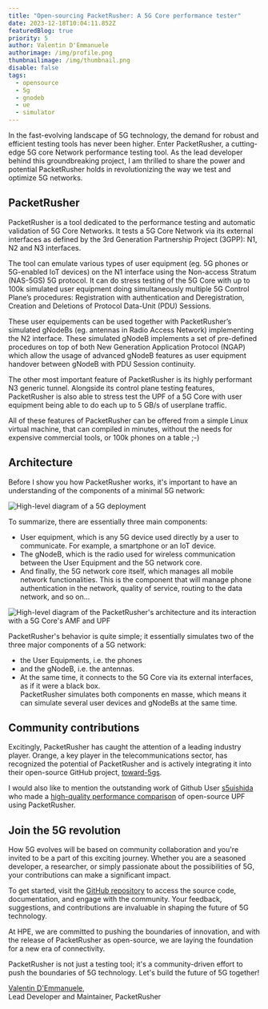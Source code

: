 ```yaml
---
title: "Open-sourcing PacketRusher: A 5G Core performance tester"
date: 2023-12-18T10:04:11.852Z
featuredBlog: true
priority: 5
author: Valentin D'Emmanuele
authorimage: /img/profile.png
thumbnailimage: /img/thumbnail.png
disable: false
tags:
  - opensource
  - 5g
  - gnodeb
  - ue
  - simulator
---
```

In the fast-evolving landscape of 5G technology, the demand for robust and efficient testing tools has never been higher. Enter PacketRusher, a cutting-edge 5G core Network performance testing tool. As the lead developer behind this groundbreaking project, I am thrilled to share the power and potential PacketRusher holds in revolutionizing the way we test and optimize 5G networks.

## PacketRusher

PacketRusher is a tool dedicated to the performance testing and automatic validation of 5G Core Networks. It tests a 5G Core Network via its external interfaces as defined by the 3rd Generation Partnership Project (3GPP): N1, N2 and N3 interfaces.


The tool can emulate various types of user equipment (eg. 5G phones or 5G-enabled IoT devices) on the N1 interface using the Non-access Stratum (NAS-5GS) 5G protocol. It can do stress testing of the 5G Core with up to 100k simulated user equipment doing simultaneously multiple 5G Control Plane’s procedures: Registration with authentication and Deregistration, Creation and Deletions of Protocol Data-Unit (PDU) Sessions.


These user equipements can be used together with PacketRusher’s simulated gNodeBs (eg. antennas in Radio Access Network) implementing the N2 interface. These simulated gNodeB implements a set of pre-defined procedures on top of both New Generation Application Protocol (NGAP) which allow the usage of advanced gNodeB features as user equipment handover between gNodeB with PDU Session continuity.

The other most important feature of PacketRusher is its highly performant N3 generic tunnel. Alongside its control plane testing features, PacketRusher is also able to stress test the UPF of a 5G Core with user equipment being able to do each up to 5 GB/s of userplane traffic.

All of these features of PacketRusher can be offered from a simple Linux virtual machine, that can compiled in minutes, without the needs for expensive commercial tools, or 100k phones on a table ;-)


## Architecture
Before I show you how PacketRusher works, it's important to have an understanding of the components of a minimal 5G network:

![High-level diagram of a 5G deployment](/img/high-level-diagram-of-a-5g-deployment.png "High-level diagram of a 5G deployment")

To summarize, there are essentially three main components:   
- User equipment, which is any 5G device used directly by a user to communicate. For example, a smartphone or an IoT device.   
- The gNodeB, which is the radio used for wireless communication between the User Equipment and the 5G network core.   
- And finally, the 5G network core itself, which manages all mobile network functionalities. This is the component that will manage phone authentication in the network, quality of service, routing to the data network, and so on...   


![﻿High-level diagram of the PacketRusher's architecture and its interaction with a 5G Core's AMF and UPF](/img/packetrusher-architecture.png "﻿High-level diagram of the PacketRusher's architecture and its interaction with a 5G Core's AMF and UPF")

PacketRusher's behavior is quite simple; it essentially simulates two of the three major components of a 5G network:   
- the User Equipments, i.e. the phones   
- and the gNodeB, i.e. the antennas.   
- At the same time, it connects to the 5G Core via its external interfaces, as if it were a black box.   
PacketRusher simulates both components en masse, which means it can simulate several user devices and gNodeBs at the same time.

## Community contributions

Excitingly, PacketRusher has caught the attention of a leading industry player. Orange, a key player in the telecommunications sector, has recognized the potential of PacketRusher and is actively integrating it into their open-source GitHub project, [toward-5gs](https://github.com/Orange-OpenSource/towards5gs-helm).


I would also like to mention the outstanding work of Github User [s5uishida](https://github.com/s5uishida) who made a [high-quality performance comparison](https://github.com/s5uishida/simple_measurement_of_upf_performance) of open-source UPF using PacketRusher. 

## Join the 5G revolution

How 5G evolves will be based on community collaboration and you're invited to be a part of this exciting journey. Whether you are a seasoned developer, a researcher, or simply passionate about the possibilities of 5G, your contributions can make a significant impact.

To get started, visit the [GitHub repository](https://github.com/HewlettPackard/PacketRusher) to access the source code, documentation, and engage with the community. Your feedback, suggestions, and contributions are invaluable in shaping the future of 5G technology.

At HPE, we are committed to pushing the boundaries of innovation, and with the release of PacketRusher as open-source, we are laying the foundation for a new era of connectivity.   

PacketRusher is not just a testing tool; it's a community-driven effort to push the boundaries of 5G technology. Let's build the future of 5G together!

[V﻿alentin D'Emmanuele](https://www.linkedin.com/in/valentin-d-emmanuele/),   
Lead Developer and Maintainer, PacketRusher